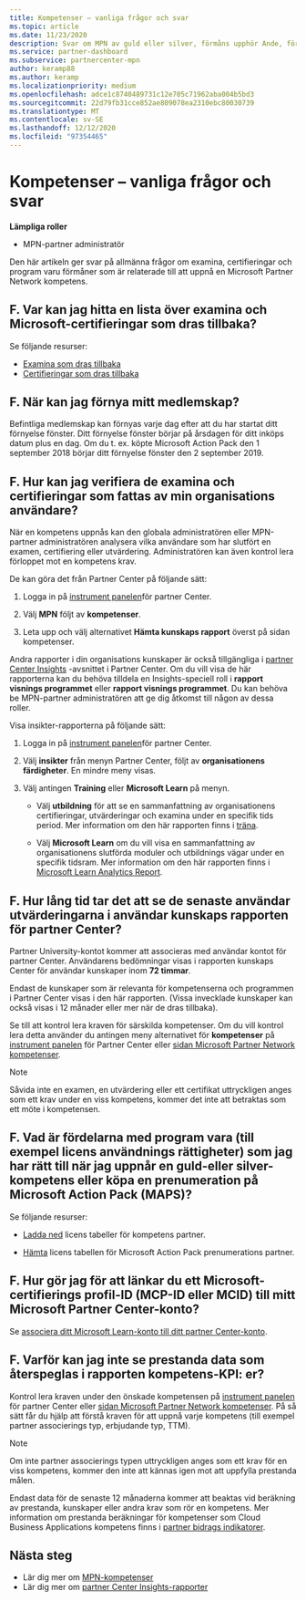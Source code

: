 ```yaml
---
title: Kompetenser – vanliga frågor och svar
ms.topic: article
ms.date: 11/23/2020
description: Svar om MPN av guld eller silver, förmåns upphör Ande, förnyelse eller aktivering av licenser för Azure, Cloud, Visual Studio, tekniska, support förmåner.
ms.service: partner-dashboard
ms.subservice: partnercenter-mpn
author: keramp88
ms.author: keramp
ms.localizationpriority: medium
ms.openlocfilehash: adce1c8740489731c12e705c71962aba004b5bd3
ms.sourcegitcommit: 22d79fb31cce852ae809078ea2310ebc80030739
ms.translationtype: MT
ms.contentlocale: sv-SE
ms.lasthandoff: 12/12/2020
ms.locfileid: "97354465"
---
```

# <a name="competencies---frequently-asked-questions"></a>Kompetenser – vanliga frågor och svar

**Lämpliga roller**

- MPN-partner administratör

Den här artikeln ger svar på allmänna frågor om examina, certifieringar och program varu förmåner som är relaterade till att uppnå en Microsoft Partner Network kompetens.

## <a name="q-where-can-i-find-the-list-of-exams-and-microsoft-certifications-being-retired"></a>F. Var kan jag hitta en lista över examina och Microsoft-certifieringar som dras tillbaka?

Se följande resurser:

- [Examina som dras tillbaka](/learn/certifications/retired-certification-exams)
- [Certifieringar som dras tillbaka](/learn/certifications/retired-certifications)

## <a name="q-when-can-i-renew-my-membership"></a>F. När kan jag förnya mitt medlemskap?

Befintliga medlemskap kan förnyas varje dag efter att du har startat ditt förnyelse fönster. Ditt förnyelse fönster börjar på årsdagen för ditt inköps datum plus en dag. Om du t. ex. köpte Microsoft Action Pack den 1 september 2018 börjar ditt förnyelse fönster den 2 september 2019.

## <a name="q-how-can-i-verify-the-exams-and-certifications-taken-by-my-organizations-users"></a>F. Hur kan jag verifiera de examina och certifieringar som fattas av min organisations användare?

När en kompetens uppnås kan den globala administratören eller MPN-partner administratören analysera vilka användare som har slutfört en examen, certifiering eller utvärdering. Administratören kan även kontrol lera förloppet mot en kompetens krav.

De kan göra det från Partner Center på följande sätt:

1. Logga in på [instrument panelen](https://partner.microsoft.com/dashboard)för partner Center.

1. Välj **MPN** följt av **kompetenser**.

1. Leta upp och välj alternativet **Hämta kunskaps rapport** överst på sidan kompetenser.

Andra rapporter i din organisations kunskaper är också tillgängliga i [partner Center Insights](partner-center-insights.md) -avsnittet i Partner Center. Om du vill visa de här rapporterna kan du behöva tilldela en Insights-speciell roll i **rapport visnings programmet** eller **rapport visnings programmet**. Du kan behöva be MPN-partner administratören att ge dig åtkomst till någon av dessa roller.

Visa insikter-rapporterna på följande sätt:

1. Logga in på [instrument panelen](https://partner.microsoft.com/dashboard)för partner Center.

1. Välj **insikter** från menyn Partner Center, följt av **organisationens färdigheter**. En mindre meny visas.

1. Välj antingen **Training** eller **Microsoft Learn** på menyn.

   - Välj **utbildning** för att se en sammanfattning av organisationens certifieringar, utvärderingar och examina under en specifik tids period. Mer information om den här rapporten finns i [träna](pci-training-dashboard.md).

   - Välj **Microsoft Learn** om du vill visa en sammanfattning av organisationens slutförda moduler och utbildnings vägar under en specifik tidsram. Mer information om den här rapporten finns i [Microsoft Learn Analytics Report](ms-learn-analytics.md).

## <a name="q-how-long-does-it-take-to-see-the-latest-user-assessments-in-the-partner-center-user-skills-report"></a>F. Hur lång tid tar det att se de senaste användar utvärderingarna i användar kunskaps rapporten för partner Center?

Partner University-kontot kommer att associeras med användar kontot för partner Center. Användarens bedömningar visas i rapporten kunskaps Center för användar kunskaper inom **72 timmar**.

Endast de kunskaper som är relevanta för kompetenserna och programmen i Partner Center visas i den här rapporten. (Vissa invecklade kunskaper kan också visas i 12 månader eller mer när de dras tillbaka).

Se till att kontrol lera kraven för särskilda kompetenser. Om du vill kontrol lera detta använder du antingen meny alternativet för **kompetenser** på [instrument panelen](https://partner.microsoft.com/dashboard) för Partner Center eller [sidan Microsoft Partner Network kompetenser](https://partner.microsoft.com/membership/competencies).

> [!NOTE]
> Såvida inte en examen, en utvärdering eller ett certifikat uttryckligen anges som ett krav under en viss kompetens, kommer det inte att betraktas som ett möte i kompetensen.

## <a name="q-what-are-the-software-benefits-such-as-license-use-rights-that-i-am-entitled-to-when-i-achieve-a-gold-or-silver-competency-or-buy-a-microsoft-action-pack-subscription-maps"></a>F. Vad är fördelarna med program vara (till exempel licens användnings rättigheter) som jag har rätt till när jag uppnår en guld-eller silver-kompetens eller köpa en prenumeration på Microsoft Action Pack (MAPS)?

Se följande resurser:

- [Ladda ned](https://assetsprod.microsoft.com/mpn-maps-software-iur-competency-license-table.docx) licens tabeller för kompetens partner.

- [Hämta](https://assetsprod.microsoft.com/en-us/microsoft-action-pack-license-table.pdf) licens tabellen för Microsoft Action Pack prenumerations partner.

## <a name="q-how-do-i-link-a-microsoft-certification-profile-id-mcp-id-or-mcid-to-my-microsoft-partner-center-account"></a>F. Hur gör jag för att länkar du ett Microsoft-certifierings profil-ID (MCP-ID eller MCID) till mitt Microsoft Partner Center-konto?

Se [associera ditt Microsoft Learn-konto till ditt partner Center-konto](ms-learn-associate.md).

## <a name="q-why-cant-i-see-the-performance-data-reflected-under-the-competencies-kpis-report"></a>F. Varför kan jag inte se prestanda data som återspeglas i rapporten kompetens-KPI: er?

Kontrol lera kraven under den önskade kompetensen på [instrument panelen](https://partner.microsoft.com/dashboard) för partner Center eller [sidan Microsoft Partner Network kompetenser](https://partner.microsoft.com/membership/competencies). På så sätt får du hjälp att förstå kraven för att uppnå varje kompetens (till exempel partner associerings typ, erbjudande typ, TTM).

> [!NOTE]
> Om inte partner associerings typen uttryckligen anges som ett krav för en viss kompetens, kommer den inte att kännas igen mot att uppfylla prestanda målen.
>
> Endast data för de senaste 12 månaderna kommer att beaktas vid beräkning av prestanda, kunskaper eller andra krav som rör en kompetens. Mer information om prestanda beräkningar för kompetenser som Cloud Business Applications kompetens finns i [partner bidrags indikatorer](partner-contribution-indicators.md).

## <a name="next-steps"></a>Nästa steg

- Lär dig mer om [MPN-kompetenser](learn-about-competencies.md)
- Lär dig mer om [partner Center Insights-rapporter](partner-center-insights.md)
